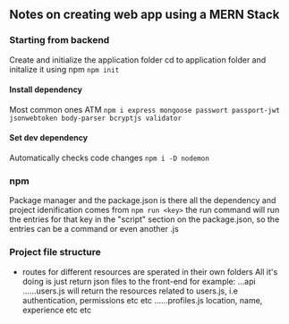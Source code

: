 ## Notes on creating web app using a MERN Stack

### Starting from backend
Create and initialize the application folder
cd to application folder and initalize it using npm
``npm init``

#### Install dependency 
Most common ones ATM
``npm i express mongoose passwort passport-jwt jsonwebtoken body-parser bcryptjs validator``


#### Set dev dependency
Automatically checks code changes
``npm i -D nodemon``

### npm
Package manager and the package.json is there all the dependency and project idenification comes from
``npm run <key>``
the run command will run the entries for that key in the "script" section on the package.json, so the entries can be a command or even another .js

### Project file structure
* routes for different resources are sperated in their own folders
All it's doing is just return json files to the front-end
for example:
...api
......users.js will return the resources related to users.js, i.e authentication, permissions etc etc
......profiles.js location, name, experience etc etc
